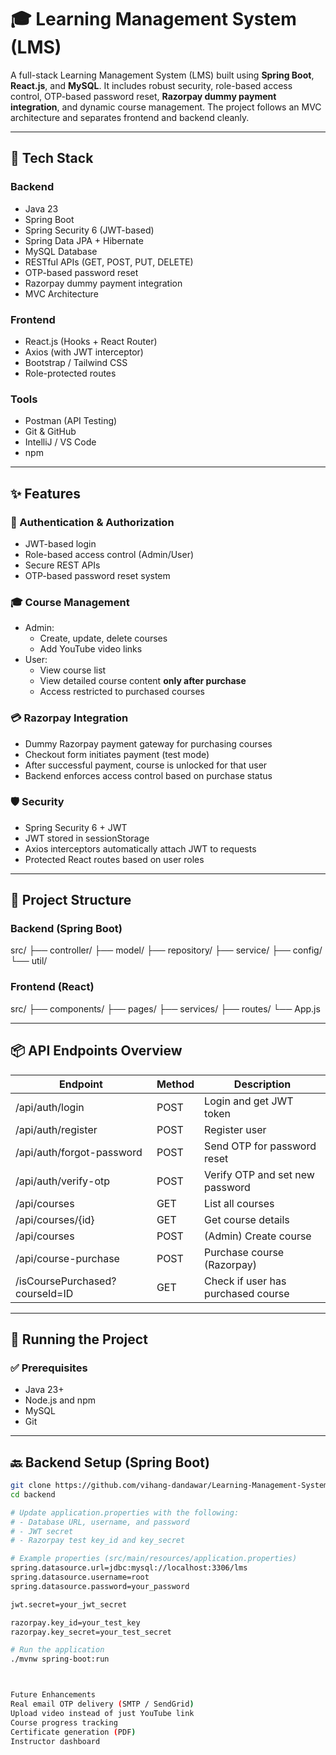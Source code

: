 # 🎓 Learning Management System (LMS)

A full-stack Learning Management System (LMS) built using **Spring Boot**, **React.js**, and **MySQL**. It includes robust security, role-based access control, OTP-based password reset, **Razorpay dummy payment integration**, and dynamic course management. The project follows an MVC architecture and separates frontend and backend cleanly.

---

## 🔧 Tech Stack

### Backend
- Java 23
- Spring Boot
- Spring Security 6 (JWT-based)
- Spring Data JPA + Hibernate
- MySQL Database
- RESTful APIs (GET, POST, PUT, DELETE)
- OTP-based password reset
- Razorpay dummy payment integration
- MVC Architecture

### Frontend
- React.js (Hooks + React Router)
- Axios (with JWT interceptor)
- Bootstrap / Tailwind CSS
- Role-protected routes

### Tools
- Postman (API Testing)
- Git & GitHub
- IntelliJ / VS Code
- npm

---

## ✨ Features

### 🔐 Authentication & Authorization
- JWT-based login
- Role-based access control (Admin/User)
- Secure REST APIs
- OTP-based password reset system

### 🎓 Course Management
- Admin:
  - Create, update, delete courses
  - Add YouTube video links
- User:
  - View course list
  - View detailed course content **only after purchase**
  - Access restricted to purchased courses

### 💳 Razorpay Integration
- Dummy Razorpay payment gateway for purchasing courses
- Checkout form initiates payment (test mode)
- After successful payment, course is unlocked for that user
- Backend enforces access control based on purchase status

### 🛡️ Security
- Spring Security 6 + JWT
- JWT stored in sessionStorage
- Axios interceptors automatically attach JWT to requests
- Protected React routes based on user roles

---

## 📁 Project Structure

### Backend (Spring Boot)
src/
├── controller/
├── model/
├── repository/
├── service/
├── config/
└── util/


### Frontend (React)
src/
├── components/
├── pages/
├── services/
├── routes/
└── App.js



---

## 📦 API Endpoints Overview

| Endpoint                         | Method | Description                         |
|----------------------------------|--------|-------------------------------------|
| /api/auth/login                  | POST   | Login and get JWT token             |
| /api/auth/register               | POST   | Register user                       |
| /api/auth/forgot-password        | POST   | Send OTP for password reset         |
| /api/auth/verify-otp             | POST   | Verify OTP and set new password     |
| /api/courses                     | GET    | List all courses                    |
| /api/courses/{id}                | GET    | Get course details                  |
| /api/courses                     | POST   | (Admin) Create course               |
| /api/course-purchase             | POST   | Purchase course (Razorpay)          |
| /isCoursePurchased?courseId=ID  | GET    | Check if user has purchased course  |

---

## 🚀 Running the Project

### ✅ Prerequisites
- Java 23+
- Node.js and npm
- MySQL
- Git

---

## 🔙 Backend Setup (Spring Boot)

```bash
git clone https://github.com/vihang-dandawar/Learning-Management-System.git
cd backend

# Update application.properties with the following:
# - Database URL, username, and password
# - JWT secret
# - Razorpay test key_id and key_secret

# Example properties (src/main/resources/application.properties)
spring.datasource.url=jdbc:mysql://localhost:3306/lms
spring.datasource.username=root
spring.datasource.password=your_password

jwt.secret=your_jwt_secret

razorpay.key_id=your_test_key
razorpay.key_secret=your_test_secret

# Run the application
./mvnw spring-boot:run



Future Enhancements
Real email OTP delivery (SMTP / SendGrid)
Upload video instead of just YouTube link
Course progress tracking
Certificate generation (PDF)
Instructor dashboard

